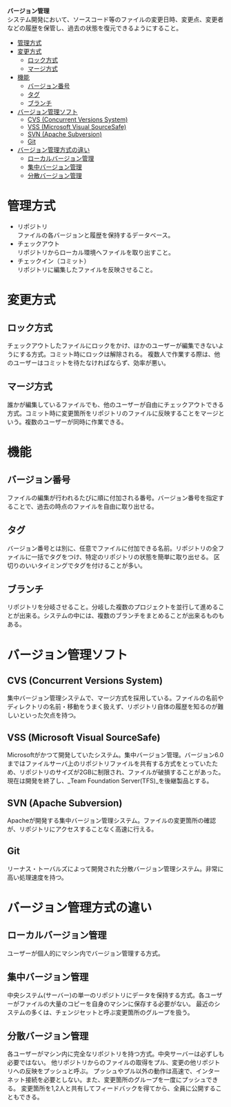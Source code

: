 ﻿__バージョン管理__  
システム開発において、ソースコード等のファイルの変更日時、変更点、変更者などの履歴を保管し、過去の状態を復元できるようにすること。

<!-- TOC -->

- [管理方式](#管理方式)
- [変更方式](#変更方式)
    - [ロック方式](#ロック方式)
    - [マージ方式](#マージ方式)
- [機能](#機能)
    - [バージョン番号](#バージョン番号)
    - [タグ](#タグ)
    - [ブランチ](#ブランチ)
- [バージョン管理ソフト](#バージョン管理ソフト)
    - [CVS (Concurrent Versions System)](#cvs-concurrent-versions-system)
    - [VSS (Microsoft Visual SourceSafe)](#vss-microsoft-visual-sourcesafe)
    - [SVN (Apache Subversion)](#svn-apache-subversion)
    - [Git](#git)
- [バージョン管理方式の違い](#バージョン管理方式の違い)
    - [ローカルバージョン管理](#ローカルバージョン管理)
    - [集中バージョン管理](#集中バージョン管理)
    - [分散バージョン管理](#分散バージョン管理)

<!-- /TOC -->

# 管理方式
* リポジトリ  
ファイルの各バージョンと履歴を保持するデータベース。
* チェックアウト  
リポジトリからローカル環境へファイルを取り出すこと。
* チェックイン（コミット）  
リポジトリに編集したファイルを反映させること。

# 変更方式
## ロック方式
チェックアウトしたファイルにロックをかけ、ほかのユーザーが編集できないようにする方式。コミット時にロックは解除される。
複数人で作業する際は、他のユーザーはコミットを待たなければならず、効率が悪い。
## マージ方式
誰かが編集しているファイルでも、他のユーザーが自由にチェックアウトできる方式。コミット時に変更箇所をリポジトリのファイルに反映することをマージという。複数のユーザーが同時に作業できる。

# 機能
## バージョン番号
ファイルの編集が行われるたびに順に付加される番号。バージョン番号を指定することで、過去の時点のファイルを自由に取り出せる。
## タグ
バージョン番号とは別に、任意でファイルに付加できる名前。リポジトリの全ファイルに一括でタグをつけ、特定のリポジトリの状態を簡単に取り出せる。
区切りのいいタイミングでタグを付けることが多い。
## ブランチ
リポジトリを分岐させること。分岐した複数のプロジェクトを並行して進めることが出来る。システムの中には、複数のブランチをまとめることが出来るものもある。

# バージョン管理ソフト
## CVS (Concurrent Versions System)
集中バージョン管理システムで、マージ方式を採用している。ファイルの名前やディレクトリの名前・移動をうまく扱えず、リポジトリ自体の履歴を知るのが難しいといった欠点を持つ。
## VSS (Microsoft Visual SourceSafe)
Microsoftがかつて開発していたシステム。集中バージョン管理。バージョン6.0まではファイルサーバ上のリポジトリファイルを共有する方式をとっていたため、リポジトリのサイズが2GBに制限され、ファイルが破損することがあった。
現在は開発を終了し、_Team Foundation Server(TFS)_を後継製品とする。
## SVN (Apache Subversion)
Apacheが開発する集中バージョン管理システム。ファイルの変更箇所の確認が、リポジトリにアクセスすることなく高速に行える。
## Git
リーナス・トーバルズによって開発された分散バージョン管理システム。非常に高い処理速度を持つ。

# バージョン管理方式の違い
## ローカルバージョン管理
ユーザーが個人的にマシン内でバージョン管理する方式。
## 集中バージョン管理
中央システム(サーバー)の単一のリポジトリにデータを保持する方式。各ユーザーがファイルの大量のコピーを自身のマシンに保存する必要がない。
最近のシステムの多くは、チェンジセットと呼ぶ変更箇所のグループを扱う。
## 分散バージョン管理
各ユーザーがマシン内に完全なリポジトリを持つ方式。中央サーバーは必ずしも必要ではない。
他リポジトリからのファイルの取得をプル、変更の他リポジトリへの反映をプッシュと呼ぶ。
プッシュやプル以外の動作は高速で、インターネット接続を必要としない。また、変更箇所のグループを一度にプッシュできる。
変更箇所を1,2人と共有してフィードバックを得てから、全員に公開することもできる。